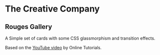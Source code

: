 # The Creative Company

## Rouges Gallery

A Simple set of cards with some CSS glassmorphism and transition effects.

Based on the [YouTube video](https://www.youtube.com/watch?v=TN4DoHiWrQQ) by Online Tutorials.
